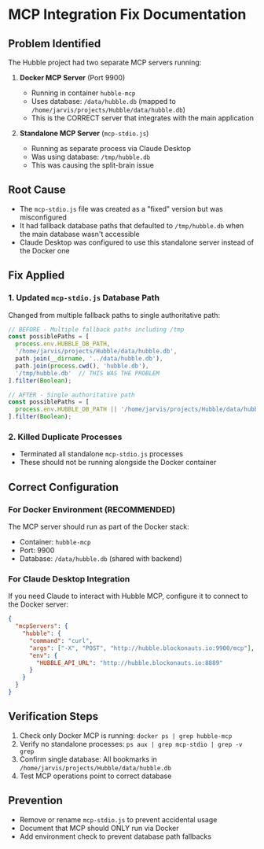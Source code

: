 # MCP Integration Fix Documentation

## Problem Identified
The Hubble project had two separate MCP servers running:

1. **Docker MCP Server** (Port 9900)
   - Running in container `hubble-mcp`
   - Uses database: `/data/hubble.db` (mapped to `/home/jarvis/projects/Hubble/data/hubble.db`)
   - This is the CORRECT server that integrates with the main application

2. **Standalone MCP Server** (`mcp-stdio.js`)
   - Running as separate process via Claude Desktop
   - Was using database: `/tmp/hubble.db`
   - This was causing the split-brain issue

## Root Cause
- The `mcp-stdio.js` file was created as a "fixed" version but was misconfigured
- It had fallback database paths that defaulted to `/tmp/hubble.db` when the main database wasn't accessible
- Claude Desktop was configured to use this standalone server instead of the Docker one

## Fix Applied

### 1. Updated `mcp-stdio.js` Database Path
Changed from multiple fallback paths to single authoritative path:
```javascript
// BEFORE - Multiple fallback paths including /tmp
const possiblePaths = [
  process.env.HUBBLE_DB_PATH,
  '/home/jarvis/projects/Hubble/data/hubble.db',
  path.join(__dirname, '../data/hubble.db'),
  path.join(process.cwd(), 'hubble.db'),
  '/tmp/hubble.db'  // THIS WAS THE PROBLEM
].filter(Boolean);

// AFTER - Single authoritative path
const possiblePaths = [
  process.env.HUBBLE_DB_PATH || '/home/jarvis/projects/Hubble/data/hubble.db'
].filter(Boolean);
```

### 2. Killed Duplicate Processes
- Terminated all standalone `mcp-stdio.js` processes
- These should not be running alongside the Docker container

## Correct Configuration

### For Docker Environment (RECOMMENDED)
The MCP server should run as part of the Docker stack:
- Container: `hubble-mcp`
- Port: 9900
- Database: `/data/hubble.db` (shared with backend)

### For Claude Desktop Integration
If you need Claude to interact with Hubble MCP, configure it to connect to the Docker server:
```json
{
  "mcpServers": {
    "hubble": {
      "command": "curl",
      "args": ["-X", "POST", "http://hubble.blockonauts.io:9900/mcp"],
      "env": {
        "HUBBLE_API_URL": "http://hubble.blockonauts.io:8889"
      }
    }
  }
}
```

## Verification Steps
1. Check only Docker MCP is running: `docker ps | grep hubble-mcp`
2. Verify no standalone processes: `ps aux | grep mcp-stdio | grep -v grep`
3. Confirm single database: All bookmarks in `/home/jarvis/projects/Hubble/data/hubble.db`
4. Test MCP operations point to correct database

## Prevention
- Remove or rename `mcp-stdio.js` to prevent accidental usage
- Document that MCP should ONLY run via Docker
- Add environment check to prevent database path fallbacks